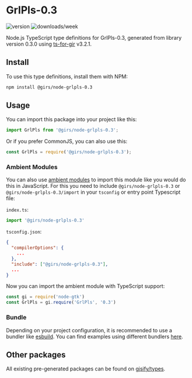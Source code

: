 
# GrlPls-0.3

![version](https://img.shields.io/npm/v/@girs/node-grlpls-0.3)
![downloads/week](https://img.shields.io/npm/dw/@girs/node-grlpls-0.3)


Node.js TypeScript type definitions for GrlPls-0.3, generated from library version 0.3.0 using [ts-for-gir](https://github.com/gjsify/ts-for-gir) v3.2.1.


## Install

To use this type definitions, install them with NPM:
```bash
npm install @girs/node-grlpls-0.3
```

## Usage

You can import this package into your project like this:
```ts
import GrlPls from '@girs/node-grlpls-0.3';
```

Or if you prefer CommonJS, you can also use this:
```ts
const GrlPls = require('@girs/node-grlpls-0.3');
```

### Ambient Modules

You can also use [ambient modules](https://github.com/gjsify/ts-for-gir/tree/main/packages/cli#ambient-modules) to import this module like you would do this in JavaScript.
For this you need to include `@girs/node-grlpls-0.3` or `@girs/node-grlpls-0.3/import` in your `tsconfig` or entry point Typescript file:

`index.ts`:
```ts
import '@girs/node-grlpls-0.3'
```

`tsconfig.json`:
```json
{
  "compilerOptions": {
    ...
  },
  "include": ["@girs/node-grlpls-0.3"],
  ...
}
```

Now you can import the ambient module with TypeScript support: 

```ts
const gi = require('node-gtk')
const GrlPls = gi.require('GrlPls', '0.3')
```


### Bundle

Depending on your project configuration, it is recommended to use a bundler like [esbuild](https://esbuild.github.io/). You can find examples using different bundlers [here](https://github.com/gjsify/ts-for-gir/tree/main/examples).

## Other packages

All existing pre-generated packages can be found on [gjsify/types](https://github.com/gjsify/types).

